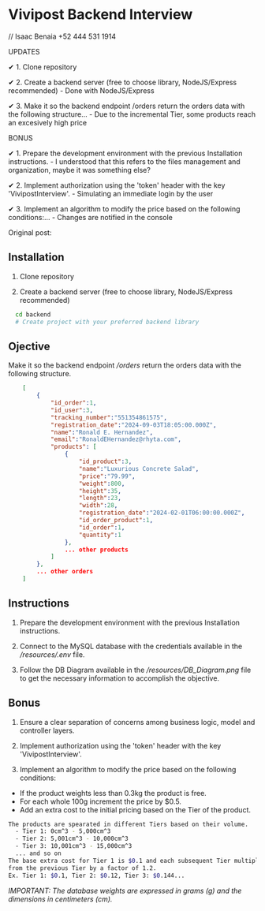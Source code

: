 # Vivipost Backend Interview

// Isaac Benaia +52 444 531 1914

UPDATES

✔ 1. Clone repository 

✔ 2. Create a backend server (free to choose library, NodeJS/Express recommended) - Done with NodeJS/Express

✔ 3. Make it so the backend endpoint /orders return the orders data with the following structure... - Due to the incremental Tier, some products reach an excesively high price

BONUS

✔ 1. Prepare the development environment with the previous Installation instructions. - I understood that this refers to the files management and organization, maybe it was something else?

✔ 2. Implement authorization using the 'token' header with the key 'VivipostInterview'. - Simulating an immediate login by the user

✔ 3. Implement an algorithm to modify the price based on the following conditions:... - Changes are notified in the console


Original post:

## Installation

1. Clone repository

2. Create a backend server (free to choose library, NodeJS/Express recommended)

```bash
  cd backend
  # Create project with your preferred backend library
```

## Ojective

Make it so the backend endpoint */orders* return the orders data with the following structure.
```json
    [
        {
            "id_order":1,
            "id_user":3,
            "tracking_number":"551354861575",
            "registration_date":"2024-09-03T18:05:00.000Z",
            "name":"Ronald E. Hernandez",
            "email":"RonaldEHernandez@rhyta.com",
            "products": [
                {
                    "id_product":3,
                    "name":"Luxurious Concrete Salad",
                    "price":"79.99",
                    "weight":800,
                    "height":35,
                    "length":23,
                    "width":28,
                    "registration_date":"2024-02-01T06:00:00.000Z",
                    "id_order_product":1,
                    "id_order":1,
                    "quantity":1
                },
                ... other products
            ]
        },
        ... other orders
    ]
```

## Instructions

1. Prepare the development environment with the previous Installation instructions.

2. Connect to the MySQL database with the credentials available in the */resources/.env* file.

3. Follow the DB Diagram available in the */resources/DB_Diagram.png* file to get the necessary information to accomplish the objective.

## Bonus

1. Ensure a clear separation of concerns among business logic, model and controller layers.

2. Implement authorization using the 'token' header with the key 'VivipostInterview'.

3. Implement an algorithm to modify the price based on the following conditions:
  - If the product weights less than 0.3kg the product is free.
  - For each whole 100g increment the price by $0.5.
  - Add an extra cost to the initial pricing based on the Tier of the product.
```bash
The products are spearated in different Tiers based on their volume.
  - Tier 1: 0cm^3 - 5,000cm^3
  - Tier 2: 5,001cm^3 - 10,000cm^3
  - Tier 3: 10,001cm^3 - 15,000cm^3
  ... and so on
The base extra cost for Tier 1 is $0.1 and each subsequent Tier multiply the cost 
from the previous Tier by a factor of 1.2. 
Ex. Tier 1: $0.1, Tier 2: $0.12, Tier 3: $0.144...
```

*IMPORTANT: The database weights are expressed in grams (g) and the dimensions in centimeters (cm).*

